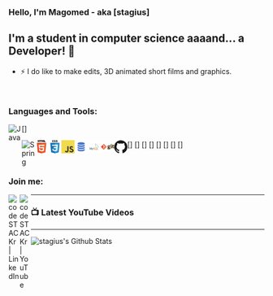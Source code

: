 ### Hello, I'm Magomed - aka [stagius]

## I'm a student in computer science aaaand... a Developer! 🤣
- ⚡ I do like to make edits, 3D animated short films and graphics.

<br />

### Languages and Tools:

[<img align="left" alt="Java" width="26px" src="https://juhi0903.github.io/static/media/java.992d43d2.png" />]
<!-- https://juhi0903.github.io/static/media/java.992d43d2.png -->
[<img align="left" alt="Spring" width="26px" src="https://juhi0903.github.io/static/media/spring.793b3b97.png" />]
[<img align="left" alt="HTML5" width="26px" src="https://raw.githubusercontent.com/github/explore/80688e429a7d4ef2fca1e82350fe8e3517d3494d/topics/html/html.png" />]
[<img align="left" alt="CSS3" width="26px" src="https://raw.githubusercontent.com/github/explore/80688e429a7d4ef2fca1e82350fe8e3517d3494d/topics/css/css.png" />]
[<img align="left" alt="JavaScript" width="26px" src="https://raw.githubusercontent.com/github/explore/80688e429a7d4ef2fca1e82350fe8e3517d3494d/topics/javascript/javascript.png" />]
[<img align="left" alt="SQL" width="26px" src="https://raw.githubusercontent.com/github/explore/80688e429a7d4ef2fca1e82350fe8e3517d3494d/topics/sql/sql.png" />]
[<img align="left" alt="MySQL" width="26px" src="https://raw.githubusercontent.com/github/explore/80688e429a7d4ef2fca1e82350fe8e3517d3494d/topics/mysql/mysql.png" />]
[<img align="left" alt="Git" width="26px" src="https://raw.githubusercontent.com/github/explore/80688e429a7d4ef2fca1e82350fe8e3517d3494d/topics/git/git.png" />]
[<img align="left" alt="GitHub" width="26px" src="https://raw.githubusercontent.com/github/explore/78df643247d429f6cc873026c0622819ad797942/topics/github/github.png" />]

<br />

### Join me:

[<img align="left" alt="codeSTACKr | LinkedIn" width="22px" src="https://cdn.jsdelivr.net/npm/simple-icons@v3/icons/linkedin.svg" />][linkedin]
[<img align="left" alt="codeSTACKr | YouTube" width="22px" src="https://cdn.jsdelivr.net/npm/simple-icons@v3/icons/youtube.svg" />][youtube]

---

### 📺 Latest YouTube Videos
<!-- YOUTUBE:START -->
<!-- YOUTUBE:END -->

---

<img align="left" alt="stagius's Github Stats" src="https://github-readme-stats.codestackr.vercel.app/api?username=stagius&show_icons=true&hide_border=true" />

[youtube]: https://youtube.com/chechenmohmad
[linkedin]: https://linkedin.com/in/magomed-istabiev-573099130/
